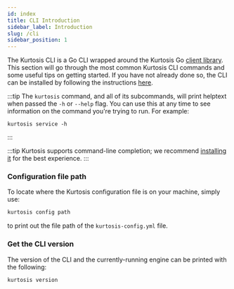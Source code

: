 ```yaml
---
id: index
title: CLI Introduction
sidebar_label: Introduction
slug: /cli
sidebar_position: 1
---
```


The Kurtosis CLI is a Go CLI wrapped around the Kurtosis Go [client library][client-library-reference]. This section will go through the most common Kurtosis CLI commands and some useful tips on getting started. If you have not already done so, the CLI can be installed by following the instructions [here][installing-the-cli].

:::tip
The `kurtosis` command, and all of its subcommands, will print helptext when passed the `-h` or `--help` flag. You can use this at any time to see information on the command you're trying to run. For example:
```
kurtosis service -h
```
:::

:::tip
Kurtosis supports command-line completion; we recommend [installing it][adding-command-line-completion] for the best experience.
:::

### Configuration file path
To locate where the Kurtosis configuration file is on your machine, simply use:

```bash
kurtosis config path
```
to print out the file path of the `kurtosis-config.yml` file.

### Get the CLI version
The version of the CLI and the currently-running engine can be printed with the following:

```
kurtosis version
```

<!-------------------- ONLY LINKS BELOW THIS POINT ----------------------->
[adding-command-line-completion]: ../guides/adding-command-line-completion.md
[installing-the-cli]: ../guides/installing-the-cli.md
[client-library-reference]: ../client-libs-reference.md
